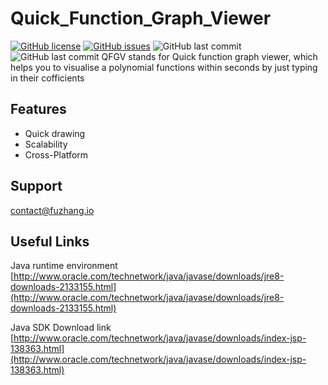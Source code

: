 # Quick_Function_Graph_Viewer
[![GitHub license](https://img.shields.io/github/license/FortyIX/Quick_Polynomial_Function_Graph_Generator.svg)](https://github.com/FortyIX/Quick_Polynomial_Function_Graph_Generator/blob/master/LICENSE) [![GitHub issues](https://img.shields.io/github/issues/FortyIX/Quick_Polynomial_Function_Graph_Generator.svg)](https://github.com/FortyIX/Quick_Polynomial_Function_Graph_Generator/issues) ![GitHub last commit](https://img.shields.io/github/last-commit/google/skia.svg)  ![GitHub last commit](https://img.shields.io/badge/Dev-Fu%20Zhang-blue.svg)
QFGV stands for Quick function graph viewer, which helps you to visualise a polynomial functions within seconds by just typing in their cofficients 

## Features
* Quick drawing 
* Scalability 
* Cross-Platform 


## Support 
contact@fuzhang.io

## Useful Links

Java runtime environment  <br/>
[http://www.oracle.com/technetwork/java/javase/downloads/jre8-downloads-2133155.html](http://www.oracle.com/technetwork/java/javase/downloads/jre8-downloads-2133155.html)



Java SDK Download link  <br/>
[http://www.oracle.com/technetwork/java/javase/downloads/index-jsp-138363.html](http://www.oracle.com/technetwork/java/javase/downloads/index-jsp-138363.html)


